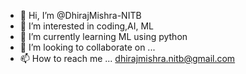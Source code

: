 - 👋 Hi, I’m @DhirajMishra-NITB
- 👀 I’m interested in coding,AI, ML
- 🌱 I’m currently learning ML using python
- 💞️ I’m looking to collaborate on ...
- 📫 How to reach me ... dhirajmishra.nitb@gmail.com

<!---
DhirajMishra-NITB/DhirajMishra-NITB is a ✨ special ✨ repository because its `README.md` (this file) appears on your GitHub profile.
You can click the Preview link to take a look at your changes.
--->
